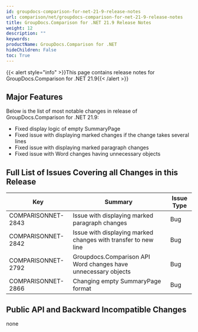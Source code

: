 ```yaml
---
id: groupdocs-comparison-for-net-21-9-release-notes
url: comparison/net/groupdocs-comparison-for-net-21-9-release-notes
title: GroupDocs.Comparison for .NET 21.9 Release Notes
weight: 12
description: ""
keywords:
productName: GroupDocs.Comparison for .NET
hideChildren: False
toc: True
---
```


{{< alert style="info" >}}This page contains release notes for GroupDocs.Comparison for .NET 21.9{{< /alert >}}

## Major Features

Below is the list of most notable changes in release of GroupDocs.Comparison for .NET 21.9:

- Fixed display logic of empty SummaryPage
- Fixed issue with displaying marked changes if the change takes several lines
- Fixed issue with displaying marked paragraph changes
- Fixed issue with Word changes having unnecessary objects

## Full List of Issues Covering all Changes in this Release

| Key                | Summary                                                        | Issue Type |
| ------------------ | -------------------------------------------------------------- | ---------- |
| COMPARISONNET-2843 | Issue with displaying marked paragraph changes                 | Bug        |
| COMPARISONNET-2842 | Issue with displaying marked changes with transfer to new line | Bug        |
| COMPARISONNET-2792 | Groupdocs.Comparison API Word changes have unnecessary objects | Bug        |
| COMPARISONNET-2866 | Changing empty SummaryPage format                              | Bug        |

## Public API and Backward Incompatible Changes

none
